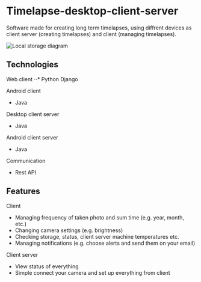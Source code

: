 # Timelapse-desktop-client-server
Software made for creating long term timelapses, using diffrent devices as client server (creating timelapses) and client (managing timelapses).

![Local storage diagram](http://i.imgur.com/120gtTB.png)

## Technologies

Web client
⋅⋅* Python Django

Android client
* Java

Desktop client server
* Java

Android client server
* Java

Communication
* Rest API

## Features

Client
* Managing frequency of taken photo and sum time (e.g. year, month, etc.) 
* Changing camera settings (e.g. brightness)
* Checking storage, status, client server machine temperatures etc. 
* Managing notifications (e.g. choose alerts and send them on your email)

Client server
* View status of everything
* Simple connect your camera and set up everything from client
